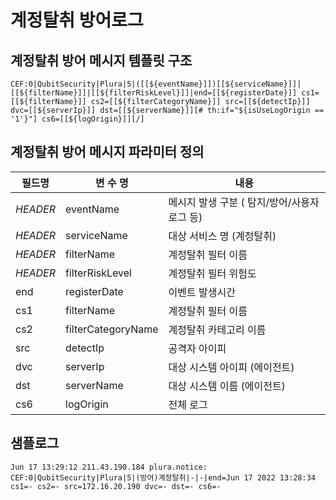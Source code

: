 # 계정탈취 방어로그

## 계정탈취 방어 메시지 템플릿 구조
```
CEF:0|QubitSecurity|Plura|5|([[${eventName}]])[[${serviceName}]]|[[${filterName}]]|[[${filterRiskLevel}]]|end=[[${registerDate}]] cs1=[[${filterName}]] cs2=[[${filterCategoryName}]] src=[[${detectIp}]] dvc=[[${serverIp}]] dst=[[${serverName}]][# th:if="${isUseLogOrigin == '1'}"] cs6=[[${logOrigin}]][/]
```

## 계정탈취 방어 메시지 파라미터 정의
|필드명| 변 수 명                       |  내용                                   |
|-----|----------------------------|----------------------------------------|
|_HEADER_ |eventName                   | 메시지 발생 구분 ( 탐지/방어/사용자로그 등)|
|_HEADER_ |serviceName                 | 대상 서비스 명 (계정탈취)|
|_HEADER_ |filterName                  | 계정탈취 필터 이름|
|_HEADER_ |filterRiskLevel             | 계정탈취 필터 위험도|
|end|registerDate                | 이벤트 발생시간|
|cs1|filterName                  | 계정탈취 필터 이름|
|cs2|filterCategoryName          | 계정탈취 카테고리 이름     |
|src|detectIp                    | 공격자 아이피|
|dvc|serverIp                    | 대상 시스템 아이피 (에이전트)|
|dst|serverName                  | 대상 시스템 이름 (에이전트)|
|cs6|logOrigin                   | 전체 로그            |     




## 샘플로그
```
Jun 17 13:29:12 211.43.190.184 plura.notice: CEF:0|QubitSecurity|Plura|5|(방어)계정탈취|-|-|end=Jun 17 2022 13:28:34 cs1=- cs2=- src=172.16.20.190 dvc=- dst=- cs6=-
```
